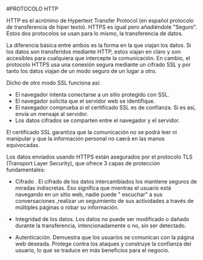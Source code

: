 #PROTOCOLO HTTP

HTTP es el acrónimo de Hypertext Transfer Protocol (en español protocolo de transferencia de hiper texto). 
HTTPS es igual pero añadiéndole "Seguro". Estos dos protocolos se usan para lo mismo, la transferencia de datos.

La diferencia básica entre ambos es la forma en la que viajan los datos. Si los datos son transferidos mediante HTTP, estos viajan en claro y son accesibles para cualquiera que intercepte la comunicación. 
En cambio, el protocolo HTTPS usa una conexión segura mediante un cifrado SSL y por tanto los datos viajan de un modo seguro de un lugar a otro.

Dicho de otro modo SSL funciona así:
-  El navegador intenta conectarse a un sitio protegido con SSL.
-  El navegador solicita que el servidor web se identifique.
-  El navegador comprueba si el certificado SSL es de confianza. Si es así, envía un mensaje al servidor.
- Los datos cifrados se comparten entre el navegador y el servidor. 

El certificado SSL garantiza que la comunicación no se podrá leer ni manipular y que la información personal no caerá en las manos equivocadas.

Los datos enviados usando HTTPS están asegurados por el protocolo TLS (Transport Layer Security), que ofrece 3 capas de protección fundamentales:
-  Cifrado . El cifrado de los datos intercambiados los mantiene seguros de miradas indiscretas.
Eso significa que mientras el usuario está navegando en un sitio web, nadie puede " escuchar" a sus conversaciones ,realizar un seguimiento de sus actividades a través de 
múltiples páginas o robar su información.

-  Integridad de los datos. Los datos no puede ser modificado o dañado durante la transferencia, intencionadamente o no, sin ser detectado.

-  Autenticación. Demuestra que los usuarios se comunican con la página web deseada. Protege contra los ataques y construye la confianza del usuario,
lo que se traduce en más beneficios para el negocio.
